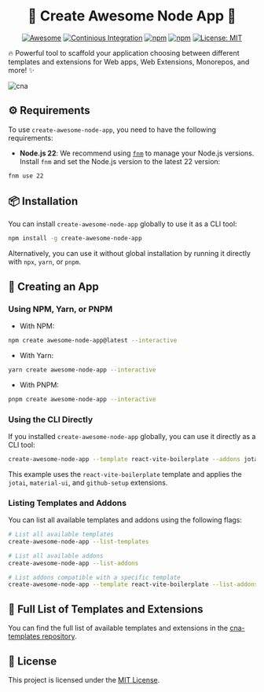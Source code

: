<!--lint disable double-link awesome-heading awesome-git-repo-age awesome-toc-->

<div align="center">
<h1>🌟 Create Awesome Node App 🚀</h1>

[![Awesome](https://awesome.re/mentioned-badge.svg)](https://github.com/vitejs/awesome-vite#get-started)
[![Continious Integration][cibadge]][ciurl]
[![npm][npmversion]][npmurl]
[![npm][npmdownloads]][npmurl]
[![License: MIT][licensebadge]][licenseurl]

</div>

🔥 Powerful tool to scaffold your application choosing between different templates and extensions for Web apps, Web Extensions, Monorepos, and more! ✨

![cna](https://user-images.githubusercontent.com/17727170/229553510-49d0d46f-11ac-4b07-acf3-8db8ce7959ec.gif)

## ⚙️ Requirements

To use `create-awesome-node-app`, you need to have the following requirements:

- **Node.js 22**: We recommend using [`fnm`](https://github.com/Schniz/fnm) to manage your Node.js versions. Install `fnm` and set the Node.js version to the latest 22 version:

```sh
fnm use 22
```

## 📦 Installation

You can install `create-awesome-node-app` globally to use it as a CLI tool:

```sh
npm install -g create-awesome-node-app
```

Alternatively, you can use it without global installation by running it directly with `npx`, `yarn`, or `pnpm`.

## 🌟 Creating an App

### Using NPM, Yarn, or PNPM

- With NPM:

```sh
npm create awesome-node-app@latest --interactive
```

- With Yarn:

```sh
yarn create awesome-node-app --interactive
```

- With PNPM:

```sh
pnpm create awesome-node-app --interactive
```

### Using the CLI Directly

If you installed `create-awesome-node-app` globally, you can use it directly as a CLI tool:

```sh
create-awesome-node-app --template react-vite-boilerplate --addons jotai material-ui github-setup
```

This example uses the `react-vite-boilerplate` template and applies the `jotai`, `material-ui`, and `github-setup` extensions.

### Listing Templates and Addons

You can list all available templates and addons using the following flags:

```sh
# List all available templates
create-awesome-node-app --list-templates

# List all available addons
create-awesome-node-app --list-addons

# List addons compatible with a specific template
create-awesome-node-app --template react-vite-boilerplate --list-addons
```

## 🔗 Full List of Templates and Extensions

You can find the full list of available templates and extensions in the [cna-templates repository](https://github.com/Create-Node-App/cna-templates).

## 📜 License

This project is licensed under the [MIT License][licenseurl].

[cibadge]: https://github.com/Create-Node-App/create-node-app/actions/workflows/ci.yml/badge.svg
[npmversion]: https://img.shields.io/npm/v/create-awesome-node-app.svg?maxAge=2592000?style=plastic
[npmdownloads]: https://img.shields.io/npm/dm/create-awesome-node-app.svg?maxAge=2592000?style=plastic
[licensebadge]: https://img.shields.io/badge/License-MIT-blue.svg
[ciurl]: https://github.com/Create-Node-App/create-node-app/actions/workflows/ci.yml
[npmurl]: https://www.npmjs.com/package/create-awesome-node-app
[licenseurl]: https://github.com/Create-Node-App/create-node-app/blob/main/LICENSE
